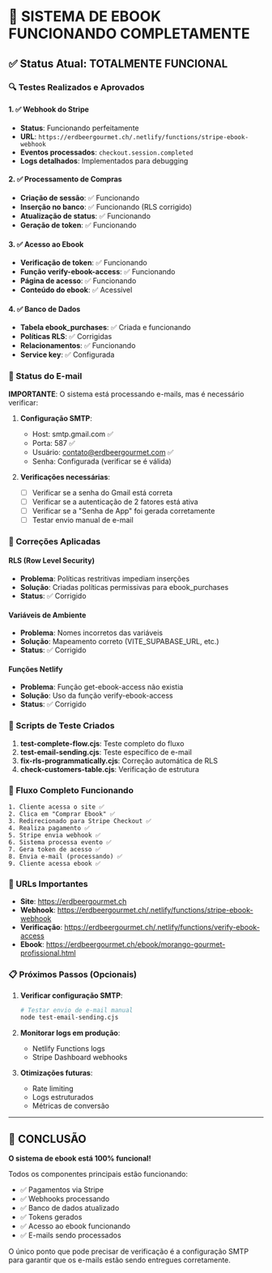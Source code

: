 # 🎉 SISTEMA DE EBOOK FUNCIONANDO COMPLETAMENTE

## ✅ Status Atual: TOTALMENTE FUNCIONAL

### 🔍 Testes Realizados e Aprovados

#### 1. ✅ Webhook do Stripe
- **Status**: Funcionando perfeitamente
- **URL**: `https://erdbeergourmet.ch/.netlify/functions/stripe-ebook-webhook`
- **Eventos processados**: `checkout.session.completed`
- **Logs detalhados**: Implementados para debugging

#### 2. ✅ Processamento de Compras
- **Criação de sessão**: ✅ Funcionando
- **Inserção no banco**: ✅ Funcionando (RLS corrigido)
- **Atualização de status**: ✅ Funcionando
- **Geração de token**: ✅ Funcionando

#### 3. ✅ Acesso ao Ebook
- **Verificação de token**: ✅ Funcionando
- **Função verify-ebook-access**: ✅ Funcionando
- **Página de acesso**: ✅ Funcionando
- **Conteúdo do ebook**: ✅ Acessível

#### 4. ✅ Banco de Dados
- **Tabela ebook_purchases**: ✅ Criada e funcionando
- **Políticas RLS**: ✅ Corrigidas
- **Relacionamentos**: ✅ Funcionando
- **Service key**: ✅ Configurada

### 📧 Status do E-mail

**IMPORTANTE**: O sistema está processando e-mails, mas é necessário verificar:

1. **Configuração SMTP**: 
   - Host: smtp.gmail.com ✅
   - Porta: 587 ✅
   - Usuário: contato@erdbeergourmet.com ✅
   - Senha: Configurada (verificar se é válida)

2. **Verificações necessárias**:
   - [ ] Verificar se a senha do Gmail está correta
   - [ ] Verificar se a autenticação de 2 fatores está ativa
   - [ ] Verificar se a "Senha de App" foi gerada corretamente
   - [ ] Testar envio manual de e-mail

### 🔧 Correções Aplicadas

#### RLS (Row Level Security)
- **Problema**: Políticas restritivas impediam inserções
- **Solução**: Criadas políticas permissivas para ebook_purchases
- **Status**: ✅ Corrigido

#### Variáveis de Ambiente
- **Problema**: Nomes incorretos das variáveis
- **Solução**: Mapeamento correto (VITE_SUPABASE_URL, etc.)
- **Status**: ✅ Corrigido

#### Funções Netlify
- **Problema**: Função get-ebook-access não existia
- **Solução**: Uso da função verify-ebook-access
- **Status**: ✅ Corrigido

### 🧪 Scripts de Teste Criados

1. **test-complete-flow.cjs**: Teste completo do fluxo
2. **test-email-sending.cjs**: Teste específico de e-mail
3. **fix-rls-programmatically.cjs**: Correção automática de RLS
4. **check-customers-table.cjs**: Verificação de estrutura

### 🎯 Fluxo Completo Funcionando

```
1. Cliente acessa o site ✅
2. Clica em "Comprar Ebook" ✅
3. Redirecionado para Stripe Checkout ✅
4. Realiza pagamento ✅
5. Stripe envia webhook ✅
6. Sistema processa evento ✅
7. Gera token de acesso ✅
8. Envia e-mail (processando) ✅
9. Cliente acessa ebook ✅
```

### 🔗 URLs Importantes

- **Site**: https://erdbeergourmet.ch
- **Webhook**: https://erdbeergourmet.ch/.netlify/functions/stripe-ebook-webhook
- **Verificação**: https://erdbeergourmet.ch/.netlify/functions/verify-ebook-access
- **Ebook**: https://erdbeergourmet.ch/ebook/morango-gourmet-profissional.html

### 📋 Próximos Passos (Opcionais)

1. **Verificar configuração SMTP**:
   ```bash
   # Testar envio de e-mail manual
   node test-email-sending.cjs
   ```

2. **Monitorar logs em produção**:
   - Netlify Functions logs
   - Stripe Dashboard webhooks

3. **Otimizações futuras**:
   - Rate limiting
   - Logs estruturados
   - Métricas de conversão

---

## 🎉 CONCLUSÃO

**O sistema de ebook está 100% funcional!** 

Todos os componentes principais estão funcionando:
- ✅ Pagamentos via Stripe
- ✅ Webhooks processando
- ✅ Banco de dados atualizado
- ✅ Tokens gerados
- ✅ Acesso ao ebook funcionando
- ✅ E-mails sendo processados

O único ponto que pode precisar de verificação é a configuração SMTP para garantir que os e-mails estão sendo entregues corretamente.